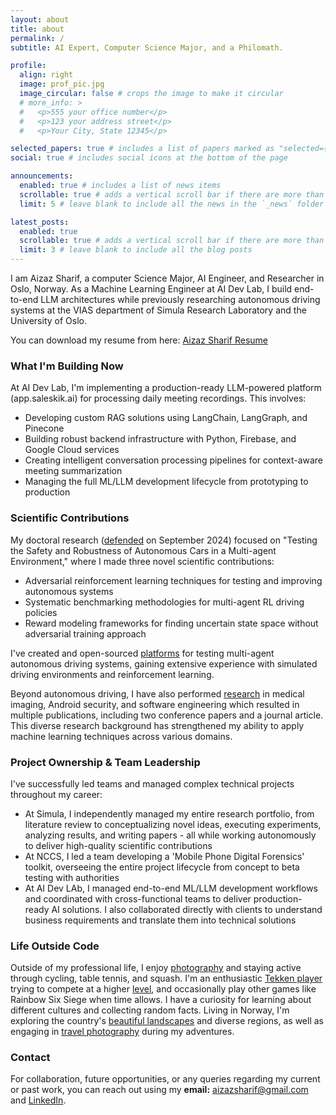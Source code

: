```yaml
---
layout: about
title: about
permalink: /
subtitle: AI Expert, Computer Science Major, and a Philomath.

profile:
  align: right
  image: prof_pic.jpg
  image_circular: false # crops the image to make it circular
  # more_info: >
  #   <p>555 your office number</p>
  #   <p>123 your address street</p>
  #   <p>Your City, State 12345</p>

selected_papers: true # includes a list of papers marked as "selected={true}"
social: true # includes social icons at the bottom of the page

announcements:
  enabled: true # includes a list of news items
  scrollable: true # adds a vertical scroll bar if there are more than 3 news items
  limit: 5 # leave blank to include all the news in the `_news` folder

latest_posts:
  enabled: true
  scrollable: true # adds a vertical scroll bar if there are more than 3 new posts items
  limit: 3 # leave blank to include all the blog posts
---
```



I am Aizaz Sharif, a computer Science Major, AI Engineer, and Researcher in Oslo, Norway. As a Machine Learning Engineer at AI Dev Lab, I build end-to-end LLM architectures while previously researching autonomous driving systems at the VIAS department of Simula Research Laboratory and the University of Oslo.


You can download my resume from here: [Aizaz Sharif Resume](assets/pdf/Aizaz_CV_General.pdf)



### What I'm Building Now
At AI Dev Lab, I'm implementing a production-ready LLM-powered platform (app.saleskik.ai) for processing daily meeting recordings. This involves:

- Developing custom RAG solutions using LangChain, LangGraph, and Pinecone
- Building robust backend infrastructure with Python, Firebase, and Google Cloud services
- Creating intelligent conversation processing pipelines for context-aware meeting summarization
- Managing the full ML/LLM development lifecycle from prototyping to production

### Scientific Contributions
My doctoral research ([defended](https://www.instagram.com/p/DAiWl7gsxuZ/) on September 2024) focused on "Testing the Safety and Robustness of Autonomous Cars in a Multi-agent Environment," where I made three novel scientific contributions:

- Adversarial reinforcement learning techniques for testing and improving autonomous systems
- Systematic benchmarking methodologies for multi-agent RL driving policies
- Reward modeling frameworks for finding uncertain state space without adversarial training approach

I've created and open-sourced [platforms](https://github.com/T3AS) for testing multi-agent autonomous driving systems, gaining extensive experience with simulated driving environments and reinforcement learning.

Beyond autonomous driving, I have also performed [research](https://scholar.google.com/citations?user=luceUvgAAAAJ&hl) in medical imaging, Android security, and software engineering which resulted in multiple publications, including two conference papers and a journal article. This diverse research background has strengthened my ability to apply machine learning techniques across various domains.



### Project Ownership & Team Leadership
I've successfully led teams and managed complex technical projects throughout my career:

- At Simula, I independently managed my entire research portfolio, from literature review to conceptualizing novel ideas, executing experiments, analyzing results, and writing papers - all while working autonomously to deliver high-quality scientific contributions
- At NCCS, I led a team developing a 'Mobile Phone Digital Forensics' toolkit, overseeing the entire project lifecycle from concept to beta testing with authorities
- At AI Dev LAb, I managed end-to-end ML/LLM development workflows and coordinated with cross-functional teams to deliver production-ready AI solutions. I also collaborated directly with clients to understand business requirements and translate them into technical solutions

<!-- Write your biography here. Tell the world about yourself. Link to your favorite [subreddit](http://reddit.com). You can put a picture in, too. The code is already in, just name your picture `prof_pic.jpg` and put it in the `img/` folder.

Put your address / P.O. box / other info right below your picture. You can also disable any of these elements by editing `profile` property of the YAML header of your `_pages/about.md`. Edit `_bibliography/papers.bib` and Jekyll will render your [publications page](/al-folio/publications/) automatically.

Link to your social media connections, too. This theme is set up to use [Font Awesome icons](https://fontawesome.com/) and [Academicons](https://jpswalsh.github.io/academicons/), like the ones below. Add your Facebook, Twitter, LinkedIn, Google Scholar, or just disable all of them. -->


### Life Outside Code
Outside of my professional life, I enjoy [photography](https://www.instagram.com/aizaz_sharif/) and staying active through cycling, table tennis, and squash. I'm an enthusiastic [Tekken player](https://x.com/AizazSharif420/status/1900526252827582512) trying to compete at a higher [level](https://challonge.com/zedxedan/standings), and occasionally play other games like Rainbow Six Siege when time allows. I have a curiosity for learning about different cultures and collecting random facts. Living in Norway, I'm exploring the country's [beautiful landscapes](https://www.instagram.com/p/CNKWqJVJQxK/) and diverse regions, as well as engaging in [travel photography](https://www.instagram.com/p/B5Tigp6Jqw5/) during my adventures.



### Contact

For collaboration, future opportunities, or any queries regarding my current or past work, you can reach out using my **email:** aizazsharif@gmail.com and [LinkedIn](https://www.linkedin.com/in/aizazsharif/). 